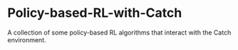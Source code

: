 # Policy-based-RL-with-Catch
A collection of some policy-based RL algorithms that interact with the Catch environment.
